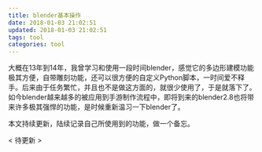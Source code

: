 ```yaml
---
title: blender基本操作
date: 2018-01-03 21:02:51
updated: 2018-01-03 21:02:51
tags: tool
categories: tool
---
```


大概在13年到14年，我曾学习和使用一段时间blender，感觉它的多边形建模功能极其方便，自带雕刻功能，还可以很方便的自定义Python脚本，一时间爱不释手。后来由于任务繁忙，并且也不是做这方面的，就很少使用了，于是就落下了。如今blender越来越多的被应用到手游制作流程中，即将到来的blender2.8也将带来许多极其强悍的功能，是时候重新温习一下blender了。

<!--more-->

本文持续更新，陆续记录自己所使用到的功能，做一个备忘。

< 待更新 >
